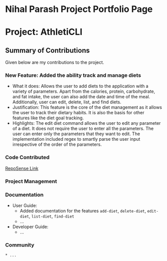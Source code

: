# Nihal Parash Project Portfolio Page

# Project: AthletiCLI

## Summary of Contributions

Given below are my contributions to the project.

### New Feature: Added the ability track and manage diets

* What it does: Allows the user to add diets to the application with a variety of parameters. Apart from the calories,
  protein, carbohydrate, and fat intake, the user can also add the date and time of the meal. Additionally, user can 
  edit, delete, list, and find diets.
* Justification: This feature is the core of the diet management as it allows the user to track their dietary habits. 
  It is also the basis for other features like the diet goal tracking.
* Highlights: The edit diet command allows the user to edit any parameter of a diet. It does not require the user to 
  enter all the parameters. The user can enter only the parameters that they want to edit. The implementation included
  regex to smartly parse the user input irrespective of the order of the parameters.

### Code Contributed

[RepoSense Link](https://nus-cs2113-ay2324s1.github.io/tp-dashboard/?search=nihalzp&breakdown=true)

### Project Management

### Documentation

* User Guide:
    * Added documentation for the features `add-diet`, `delete-diet`, `edit-diet`, `list-diet`, `find-diet`
    * ...
* Developer Guide:
    * ...

### Community
    * ...
